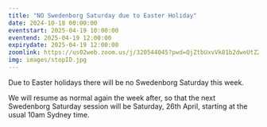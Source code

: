 ```yaml
---
title: "NO Swedenborg Saturday due to Easter Holiday"
date: 2024-10-18 00:00:00
eventstart: 2025-04-19 10:00:00
eventend: 2025-04-19 12:00:00
expirydate: 2025-04-19 12:00:00
zoomlink: https://us02web.zoom.us/j/320544045?pwd=QjZtbUxvVk81b2dweUtZZTE3ZE9IZz09
img: images/stopID.jpg
---
```


Due to Easter holidays there will be no Swedenborg Saturday this week.

We will resume as normal again the week after, so that the next Swedenborg Saturday session will be Saturday, 26th April, starting at the usual 10am Sydney time.